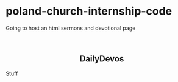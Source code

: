 # poland-church-internship-code
Going to host an html sermons and devotional page
<!DOCTYPE html>

<html>
    <head>
        <title>DailyDevos</title>
    </head>

<body>

<br>

<h2><center>DailyDevos</center></h1>

<p>Stuff</p>

</body>
</html>